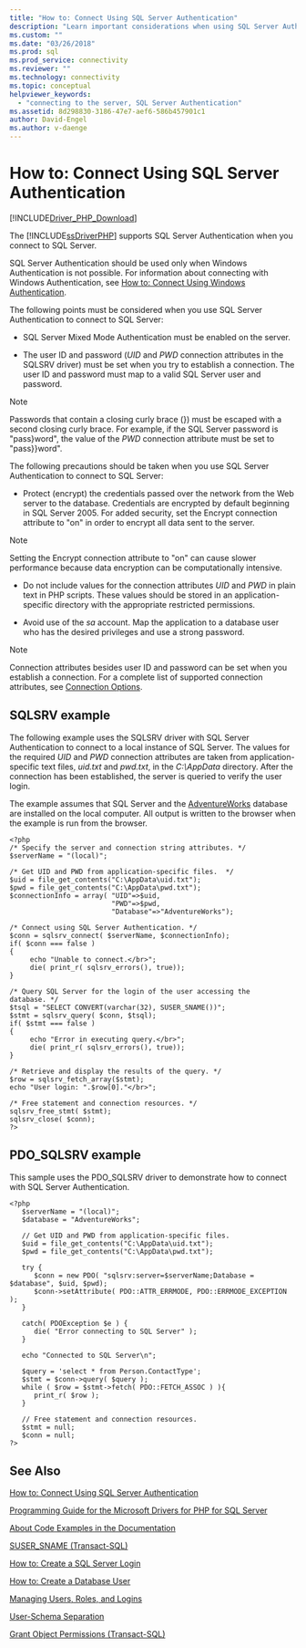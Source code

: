 ```yaml
---
title: "How to: Connect Using SQL Server Authentication"
description: "Learn important considerations when using SQL Server Authentication to connect to your database."
ms.custom: ""
ms.date: "03/26/2018"
ms.prod: sql
ms.prod_service: connectivity
ms.reviewer: ""
ms.technology: connectivity
ms.topic: conceptual
helpviewer_keywords: 
  - "connecting to the server, SQL Server Authentication"
ms.assetid: 8d298830-3186-47e7-aef6-586b457901c1
author: David-Engel
ms.author: v-daenge
---
```

# How to: Connect Using SQL Server Authentication
[!INCLUDE[Driver_PHP_Download](../../includes/driver_php_download.md)]

The [!INCLUDE[ssDriverPHP](../../includes/ssdriverphp_md.md)] supports SQL Server Authentication when you connect to SQL Server.  
  
SQL Server Authentication should be used only when Windows Authentication is not possible. For information about connecting with Windows Authentication, see [How to: Connect Using Windows Authentication](../../connect/php/how-to-connect-using-windows-authentication.md).  
  
The following points must be considered when you use SQL Server Authentication to connect to SQL Server:  
  
-   SQL Server Mixed Mode Authentication must be enabled on the server.  
  
-   The user ID and password (*UID* and *PWD* connection attributes in the SQLSRV driver) must be set when you try to establish a connection. The user ID and password must map to a valid SQL Server user and password.  
  
> [!NOTE]  
> Passwords that contain a closing curly brace (}) must be escaped with a second closing curly brace. For example, if the SQL Server password is "pass}word", the value of the *PWD* connection attribute must be set to "pass}}word".  
  
The following precautions should be taken when you use SQL Server Authentication to connect to SQL Server:  
  
-   Protect (encrypt) the credentials passed over the network from the Web server to the database. Credentials are encrypted by default beginning in SQL Server 2005. For added security, set the Encrypt connection attribute to "on" in order to encrypt all data sent to the server.  
  
> [!NOTE]  
> Setting the Encrypt connection attribute to "on" can cause slower performance because data encryption can be computationally intensive.  
  
-   Do not include values for the connection attributes *UID* and *PWD* in plain text in PHP scripts. These values should be stored in an application-specific directory with the appropriate restricted permissions.  
  
-   Avoid use of the *sa* account. Map the application to a database user who has the desired privileges and use a strong password.  
  
> [!NOTE]  
> Connection attributes besides user ID and password can be set when you establish a connection. For a complete list of supported connection attributes, see [Connection Options](../../connect/php/connection-options.md).  
  
## SQLSRV example  
The following example uses the SQLSRV driver with SQL Server Authentication to connect to a local instance of SQL Server. The values for the required *UID* and *PWD* connection attributes are taken from application-specific text files, *uid.txt* and *pwd.txt*, in the *C:\AppData* directory. After the connection has been established, the server is queried to verify the user login.  
  
The example assumes that SQL Server and the [AdventureWorks](https://github.com/Microsoft/sql-server-samples/tree/master/samples/databases/adventure-works) database are installed on the local computer. All output is written to the browser when the example is run from the browser.  
  
```  
<?php  
/* Specify the server and connection string attributes. */  
$serverName = "(local)";  
  
/* Get UID and PWD from application-specific files.  */  
$uid = file_get_contents("C:\AppData\uid.txt");  
$pwd = file_get_contents("C:\AppData\pwd.txt");  
$connectionInfo = array( "UID"=>$uid,  
                         "PWD"=>$pwd,  
                         "Database"=>"AdventureWorks");  
  
/* Connect using SQL Server Authentication. */  
$conn = sqlsrv_connect( $serverName, $connectionInfo);  
if( $conn === false )  
{  
     echo "Unable to connect.</br>";  
     die( print_r( sqlsrv_errors(), true));  
}  
  
/* Query SQL Server for the login of the user accessing the  
database. */  
$tsql = "SELECT CONVERT(varchar(32), SUSER_SNAME())";  
$stmt = sqlsrv_query( $conn, $tsql);  
if( $stmt === false )  
{  
     echo "Error in executing query.</br>";  
     die( print_r( sqlsrv_errors(), true));  
}  
  
/* Retrieve and display the results of the query. */  
$row = sqlsrv_fetch_array($stmt);  
echo "User login: ".$row[0]."</br>";  
  
/* Free statement and connection resources. */  
sqlsrv_free_stmt( $stmt);  
sqlsrv_close( $conn);  
?>  
```  
  
## PDO_SQLSRV example  
This sample uses the PDO_SQLSRV driver to demonstrate how to connect with SQL Server Authentication.  
  
```  
<?php  
   $serverName = "(local)";   
   $database = "AdventureWorks";  
  
   // Get UID and PWD from application-specific files.   
   $uid = file_get_contents("C:\AppData\uid.txt");  
   $pwd = file_get_contents("C:\AppData\pwd.txt");  
  
   try {  
      $conn = new PDO( "sqlsrv:server=$serverName;Database = $database", $uid, $pwd);   
      $conn->setAttribute( PDO::ATTR_ERRMODE, PDO::ERRMODE_EXCEPTION );   
   }  
  
   catch( PDOException $e ) {  
      die( "Error connecting to SQL Server" );   
   }  
  
   echo "Connected to SQL Server\n";  
  
   $query = 'select * from Person.ContactType';   
   $stmt = $conn->query( $query );   
   while ( $row = $stmt->fetch( PDO::FETCH_ASSOC ) ){   
      print_r( $row );   
   }  
  
   // Free statement and connection resources.   
   $stmt = null;   
   $conn = null;   
?>  
```  
  
## See Also  
[How to: Connect Using SQL Server Authentication](../../connect/php/how-to-connect-using-sql-server-authentication.md)

[Programming Guide for the Microsoft Drivers for PHP for SQL Server](../../connect/php/programming-guide-for-php-sql-driver.md)

[About Code Examples in the Documentation](../../connect/php/about-code-examples-in-the-documentation.md)

[SUSER_SNAME (Transact-SQL)](../../t-sql/functions/suser-sname-transact-sql.md)

[How to: Create a SQL Server Login](../../relational-databases/security/authentication-access/create-a-login.md)

[How to: Create a Database User](../../relational-databases/security/authentication-access/create-a-database-user.md)

[Managing Users, Roles, and Logins](../../relational-databases/server-management-objects-smo/tasks/managing-users-roles-and-logins.md)

[User-Schema Separation](../../relational-databases/server-management-objects-smo/tasks/managing-users-roles-and-logins.md)

[Grant Object Permissions (Transact-SQL)](../../t-sql/statements/grant-object-permissions-transact-sql.md)  
  
